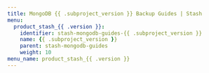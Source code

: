 ```yaml
---
title: MongoDB {{ .subproject_version }} Backup Guides | Stash
menu:
  product_stash_{{ .version }}:
    identifier: stash-mongodb-guides-{{ .subproject_version }}
    name: {{ .subproject_version }}
    parent: stash-mongodb-guides
    weight: 10
menu_name: product_stash_{{ .version }}
---
```

